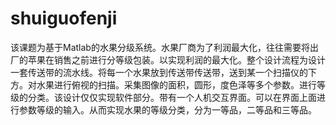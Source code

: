 # shuiguofenji
该课题为基于Matlab的水果分级系统。水果厂商为了利润最大化，往往需要将出厂的苹果在销售之前进行分等级包装。以实现利润的最大化。整个设计流程为设计一套传送带的流水线。将每一个水果放到传送带传送带，送到某一个扫描仪的下方。对水果进行俯视的扫描。采集图像的面积，圆形，度色泽等多个参数。进行等级的分类。该设计仅仅实现软件部分。带有一个人机交互界面。可以在界面上面进行参数等级的输入。从而实现水果的等级分类，分为一等品，二等品和三等品。
